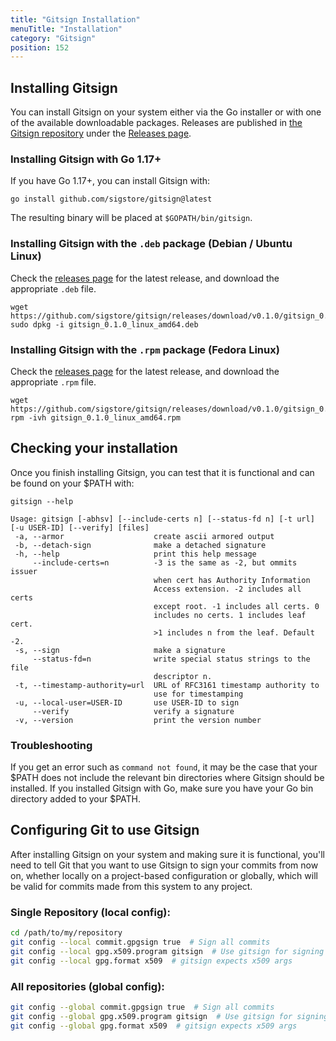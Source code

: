 ```yaml
---
title: "Gitsign Installation"
menuTitle: "Installation"
category: "Gitsign"
position: 152
---
```


## Installing Gitsign

You can install Gitsign on your system either via the Go installer or with one of the available downloadable packages.
Releases are published in [the Gitsign repository](https://github.com/sigstore/gitsign) under the [Releases page](https://github.com/sigstore/gitsign/releases).

### Installing Gitsign with Go 1.17+

If you have Go 1.17+, you can install Gitsign with:

```console
go install github.com/sigstore/gitsign@latest
```

The resulting binary will be placed at `$GOPATH/bin/gitsign`. 

### Installing Gitsign with the `.deb` package (Debian / Ubuntu Linux)

Check the [releases page](https://github.com/sigstore/cosign/releases) for the latest release, and download the appropriate `.deb` file.

```console
wget https://github.com/sigstore/gitsign/releases/download/v0.1.0/gitsign_0.1.0_linux_amd64.deb
sudo dpkg -i gitsign_0.1.0_linux_amd64.deb
```

### Installing Gitsign with the `.rpm` package (Fedora Linux)

Check the [releases page](https://github.com/sigstore/cosign/releases) for the latest release, and download the appropriate `.rpm` file. 

```console
wget https://github.com/sigstore/gitsign/releases/download/v0.1.0/gitsign_0.1.0_linux_amd64.rpm
rpm -ivh gitsign_0.1.0_linux_amd64.rpm
```

## Checking your installation

Once you finish installing Gitsign, you can test that it is functional and can be found on your $PATH with:

```shell
gitsign --help
```
```console
Usage: gitsign [-abhsv] [--include-certs n] [--status-fd n] [-t url] [-u USER-ID] [--verify] [files]
 -a, --armor                    create ascii armored output
 -b, --detach-sign              make a detached signature
 -h, --help                     print this help message
     --include-certs=n          -3 is the same as -2, but ommits issuer
                                when cert has Authority Information
                                Access extension. -2 includes all certs
                                except root. -1 includes all certs. 0
                                includes no certs. 1 includes leaf cert.
                                >1 includes n from the leaf. Default -2.
 -s, --sign                     make a signature
     --status-fd=n              write special status strings to the file
                                descriptor n.
 -t, --timestamp-authority=url  URL of RFC3161 timestamp authority to
                                use for timestamping
 -u, --local-user=USER-ID       use USER-ID to sign
     --verify                   verify a signature
 -v, --version                  print the version number
```

### Troubleshooting 

If you get an error such as `command not found`, it may be the case that your $PATH does not include the relevant bin directories where Gitsign should be installed. 
If you installed Gitsign with Go, make sure you have your Go bin directory added to your $PATH.

## Configuring Git to use Gitsign

After installing Gitsign on your system and making sure it is functional, you'll need to tell Git that you want to use Gitsign to sign your commits from now on, whether locally on a project-based configuration or globally, which will be valid for commits made from this system to any project.

### Single Repository (local config):

```sh
cd /path/to/my/repository
git config --local commit.gpgsign true  # Sign all commits
git config --local gpg.x509.program gitsign  # Use gitsign for signing
git config --local gpg.format x509  # gitsign expects x509 args
```

### All repositories (global config):

```sh
git config --global commit.gpgsign true  # Sign all commits
git config --global gpg.x509.program gitsign  # Use gitsign for signing
git config --global gpg.format x509  # gitsign expects x509 args
```